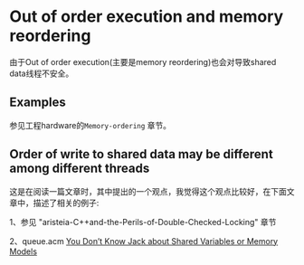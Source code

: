 # Out of order execution and memory reordering

由于Out of order execution(主要是memory reordering)也会对导致shared data线程不安全。

## Examples

参见工程hardware的`Memory-ordering` 章节。

## Order of write to shared data may be different among different threads

这是在阅读一篇文章时，其中提出的一个观点，我觉得这个观点比较好，在下面文章中，描述了相关的例子:

1、参见 "aristeia-C++and-the-Perils-of-Double-Checked-Locking" 章节

2、queue.acm [You Don’t Know Jack about Shared Variables or Memory Models](https://queue.acm.org/detail.cfm?id=2088916)





